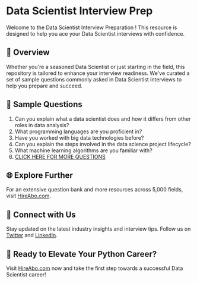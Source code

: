 # Data Scientist Interview Prep

Welcome to the Data Scientist Interview Preparation ! This resource is designed to help you ace your Data Scientist interviews with confidence.

## 🚀 Overview

Whether you're a seasoned Data Scientist or just starting in the field, this repository is tailored to enhance your interview readiness. We've curated a set of sample questions commonly asked in Data Scientist interviews to help you prepare and succeed.

## 📝 Sample Questions

1. Can you explain what a data scientist does and how it differs from other roles in data analysis?
2. What programming languages are you proficient in?
3. Have you worked with big data technologies before?
4. Can you explain the steps involved in the data science project lifecycle?
5. What machine learning algorithms are you familiar with?
6. [CLICK HERE FOR MORE QUESTIONS](https://hireabo.com/job/0_0_21/Data%20Scientist)

## 🌐 Explore Further

For an extensive question bank and more resources across 5,000 fields, visit [HireAbo.com](https://www.hireabo.com).

## 📱 Connect with Us

Stay updated on the latest industry insights and interview tips. Follow us on [Twitter](https://twitter.com/hireabo) and [LinkedIn](https://www.linkedin.com/in/hire-abo-3609972a8/).

## 🚀 Ready to Elevate Your Python Career?

Visit [HireAbo.com](https://www.hireabo.com) now and take the first step towards a successful Data Scientist career!